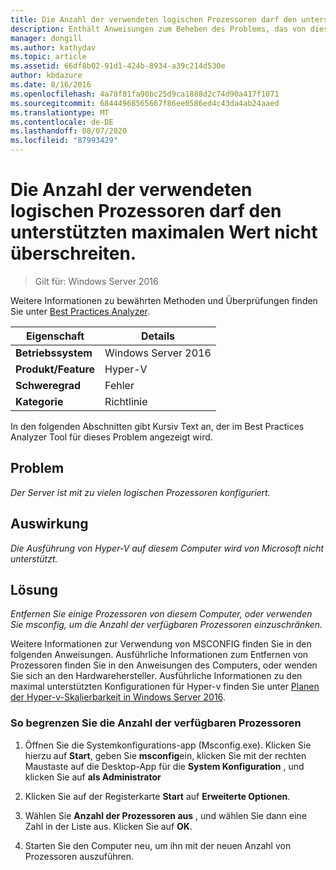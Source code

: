 ```yaml
---
title: Die Anzahl der verwendeten logischen Prozessoren darf den unterstützten maximalen Wert nicht überschreiten.
description: Enthält Anweisungen zum Beheben des Problems, das von dieser Best Practices Analyzer Regel gemeldet wird.
manager: dongill
ms.author: kathydav
ms.topic: article
ms.assetid: 66df8b02-91d1-424b-8934-a39c214d530e
author: kbdazure
ms.date: 8/16/2016
ms.openlocfilehash: 4a78f81fa90bc25d9ca1888d2c74d90a417f1071
ms.sourcegitcommit: 68444968565667f86ee0586ed4c43da4ab24aaed
ms.translationtype: MT
ms.contentlocale: de-DE
ms.lasthandoff: 08/07/2020
ms.locfileid: "87993429"
---
```

# <a name="the-number-of-logical-processors-in-use-must-not-exceed-the-supported-maximum"></a>Die Anzahl der verwendeten logischen Prozessoren darf den unterstützten maximalen Wert nicht überschreiten.

>Gilt für: Windows Server 2016

Weitere Informationen zu bewährten Methoden und Überprüfungen finden Sie unter [Best Practices Analyzer](https://go.microsoft.com/fwlink/?LinkId=122786).

|Eigenschaft|Details|
|-|-|
|**Betriebssystem**|Windows Server 2016|
|**Produkt/Feature**|Hyper-V|
|**Schweregrad**|Fehler|
|**Kategorie**|Richtlinie|

In den folgenden Abschnitten gibt Kursiv Text an, der im Best Practices Analyzer Tool für dieses Problem angezeigt wird.

## <a name="issue"></a>Problem

*Der Server ist mit zu vielen logischen Prozessoren konfiguriert.*

## <a name="impact"></a>Auswirkung

*Die Ausführung von Hyper-V auf diesem Computer wird von Microsoft nicht unterstützt.*

## <a name="resolution"></a>Lösung

*Entfernen Sie einige Prozessoren von diesem Computer, oder verwenden Sie msconfig, um die Anzahl der verfügbaren Prozessoren einzuschränken.*

Weitere Informationen zur Verwendung von MSCONFIG finden Sie in den folgenden Anweisungen. Ausführliche Informationen zum Entfernen von Prozessoren finden Sie in den Anweisungen des Computers, oder wenden Sie sich an den Hardwarehersteller. Ausführliche Informationen zu den maximal unterstützten Konfigurationen für Hyper-v finden Sie unter [Planen der Hyper-v-Skalierbarkeit in Windows Server 2016](../plan/plan-hyper-v-scalability-in-windows-server.md).

### <a name="to-limit-the-number-of-available-processors"></a>So begrenzen Sie die Anzahl der verfügbaren Prozessoren

1.  Öffnen Sie die Systemkonfigurations-app (Msconfig.exe). Klicken Sie hierzu auf **Start**, geben Sie **msconfig**ein, klicken Sie mit der rechten Maustaste auf die Desktop-App für die **System Konfiguration** , und klicken Sie auf **als Administrator**

2.  Klicken Sie auf der Registerkarte **Start** auf **Erweiterte Optionen**.

3.  Wählen Sie **Anzahl der Prozessoren aus** , und wählen Sie dann eine Zahl in der Liste aus. Klicken Sie auf **OK**.

4.  Starten Sie den Computer neu, um ihn mit der neuen Anzahl von Prozessoren auszuführen.